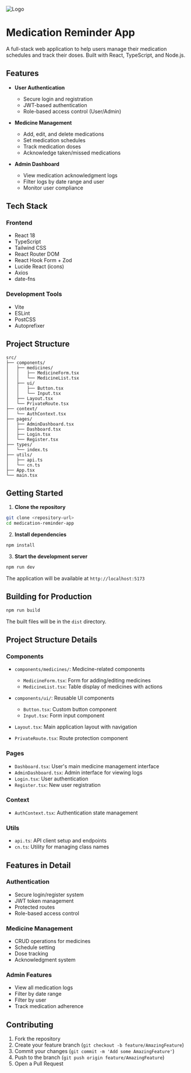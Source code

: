 ![Logo](images/logo.png)


# Medication Reminder App

A full-stack web application to help users manage their medication schedules and track their doses. Built with React, TypeScript, and Node.js.

## Features

- **User Authentication**
  - Secure login and registration
  - JWT-based authentication
  - Role-based access control (User/Admin)

- **Medicine Management**
  - Add, edit, and delete medications
  - Set medication schedules
  - Track medication doses
  - Acknowledge taken/missed medications

- **Admin Dashboard**
  - View medication acknowledgment logs
  - Filter logs by date range and user
  - Monitor user compliance

## Tech Stack

### Frontend
- React 18
- TypeScript
- Tailwind CSS
- React Router DOM
- React Hook Form + Zod
- Lucide React (icons)
- Axios
- date-fns

### Development Tools
- Vite
- ESLint
- PostCSS
- Autoprefixer

## Project Structure

```
src/
├── components/
│   ├── medicines/
│   │   ├── MedicineForm.tsx
│   │   └── MedicineList.tsx
│   ├── ui/
│   │   ├── Button.tsx
│   │   └── Input.tsx
│   ├── Layout.tsx
│   └── PrivateRoute.tsx
├── context/
│   └── AuthContext.tsx
├── pages/
│   ├── AdminDashboard.tsx
│   ├── Dashboard.tsx
│   ├── Login.tsx
│   └── Register.tsx
├── types/
│   └── index.ts
├── utils/
│   ├── api.ts
│   └── cn.ts
├── App.tsx
└── main.tsx
```

## Getting Started

1. **Clone the repository**

```bash
git clone <repository-url>
cd medication-reminder-app
```

2. **Install dependencies**

```bash
npm install
```

3. **Start the development server**

```bash
npm run dev
```

The application will be available at `http://localhost:5173`

## Building for Production

```bash
npm run build
```

The built files will be in the `dist` directory.

## Project Structure Details

### Components

- `components/medicines/`: Medicine-related components
  - `MedicineForm.tsx`: Form for adding/editing medicines
  - `MedicineList.tsx`: Table display of medicines with actions

- `components/ui/`: Reusable UI components
  - `Button.tsx`: Custom button component
  - `Input.tsx`: Form input component

- `Layout.tsx`: Main application layout with navigation
- `PrivateRoute.tsx`: Route protection component

### Pages

- `Dashboard.tsx`: User's main medicine management interface
- `AdminDashboard.tsx`: Admin interface for viewing logs
- `Login.tsx`: User authentication
- `Register.tsx`: New user registration

### Context

- `AuthContext.tsx`: Authentication state management

### Utils

- `api.ts`: API client setup and endpoints
- `cn.ts`: Utility for managing class names

## Features in Detail

### Authentication

- Secure login/register system
- JWT token management
- Protected routes
- Role-based access control

### Medicine Management

- CRUD operations for medicines
- Schedule setting
- Dose tracking
- Acknowledgment system

### Admin Features

- View all medication logs
- Filter by date range
- Filter by user
- Track medication adherence

## Contributing

1. Fork the repository
2. Create your feature branch (`git checkout -b feature/AmazingFeature`)
3. Commit your changes (`git commit -m 'Add some AmazingFeature'`)
4. Push to the branch (`git push origin feature/AmazingFeature`)
5. Open a Pull Request
